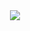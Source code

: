 <div align= "center">
    <img src="https://capsule-render.vercel.app/api?type=waving&color=gradient&height=180&text=16조&animation=&fontColor=ffffff&fontSize=50" />
    </div>
    

